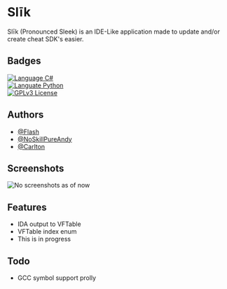 # Slīk 

Slīk (Pronounced Sleek) is an IDE-Like application made to update and/or create cheat SDK's easier.

## Badges
[![Language C#](https://img.shields.io/github/languages/top/Flash-1337/Slik?color=953dac)]()  
[![Languate Python](https://img.shields.io/badge/python-0%25-ff2020)]()  
[![GPLv3 License](https://img.shields.io/badge/License-GPL%20v3-yellow.svg)](https://opensource.org/licenses/)

## Authors

- [@Flash](https://www.github.com/Flash-1337)
- [@NoSkillPureAndy](https://www.github.com/NoSkillPureAndy)
- [@Carlton](https://www.github.com/notcarlton)


## Screenshots

![No screenshots as of now]()


## Features

- IDA output to VFTable
- VFTable index enum
- This is in progress


## Todo

- GCC symbol support prolly
